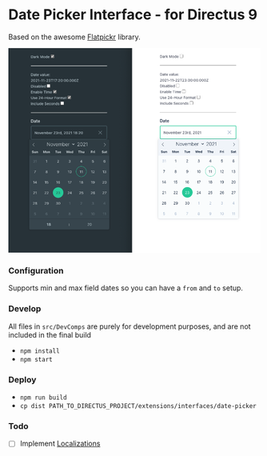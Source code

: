 # Date Picker Interface - for Directus 9

Based on the awesome [Flatpickr](https://flatpickr.js.org/) library.

![](screenshots/dev-example.png)

### Configuration

Supports min and max field dates so you can have a `from` and `to` setup.

### Develop

All files in `src/DevComps` are purely for development purposes,
and are not included in the final build

 - `npm install`
 - `npm start`


### Deploy

 - `npm run build`
 - `cp dist PATH_TO_DIRECTUS_PROJECT/extensions/interfaces/date-picker`

### Todo

 - [ ] Implement [Localizations](https://flatpickr.js.org/localization/)